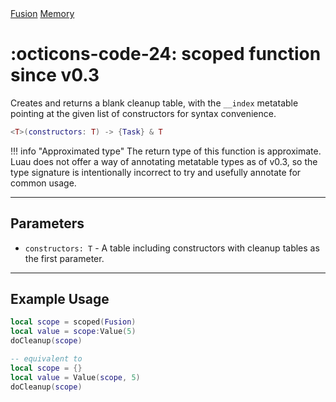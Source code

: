 <nav class="fusiondoc-api-breadcrumbs">
	<a href="../..">Fusion</a>
	<a href="..">Memory</a>
</nav>

<h1 class="fusiondoc-api-header" markdown>
	<span class="fusiondoc-api-icon" markdown>:octicons-code-24:</span>
	<span class="fusiondoc-api-name">scoped</span>
	<span class="fusiondoc-api-pills">
		<span class="fusiondoc-api-pill-type">function</span>
		<span class="fusiondoc-api-pill-since">since v0.3</span>
	</span>
</h1>

Creates and returns a blank cleanup table, with the `__index` metatable pointing
at the given list of constructors for syntax convenience.

```Lua
<T>(constructors: T) -> {Task} & T
```

!!! info "Approximated type"
	The return type of this function is approximate. Luau does not offer a way
	of annotating metatable types as of v0.3, so the type signature is
	intentionally incorrect to try and usefully annotate for common usage.

-----

## Parameters

- `constructors: T` - A table including constructors with cleanup tables as the
first parameter.

-----

## Example Usage

```Lua
local scope = scoped(Fusion)
local value = scope:Value(5)
doCleanup(scope)

-- equivalent to
local scope = {}
local value = Value(scope, 5)
doCleanup(scope)
```